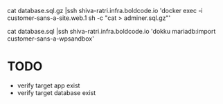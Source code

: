 cat database.sql.gz |ssh shiva-ratri.infra.boldcode.io 'docker exec -i customer-sans-a-site.web.1 sh -c "cat > adminer.sql.gz"'

cat database.sql |ssh shiva-ratri.infra.boldcode.io 'dokku mariadb:import customer-sans-a-wpsandbox'

# TODO

* verify target app exist
* verify target database exist

